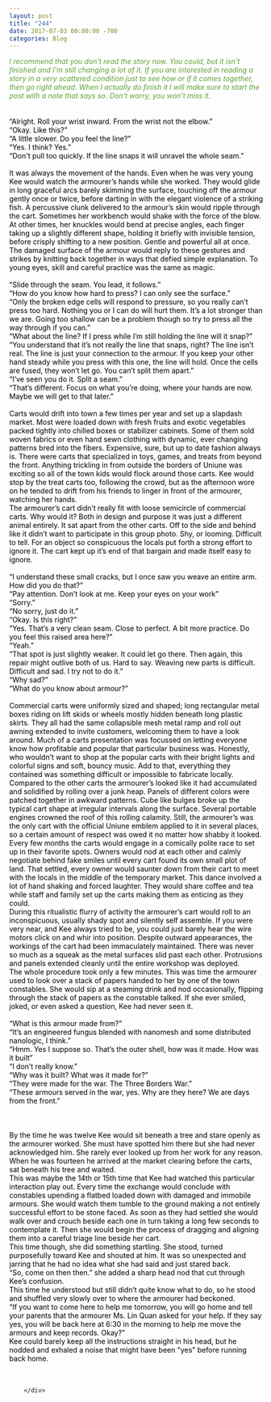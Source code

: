 ```yaml
---
layout: post
title: "244"
date: 2017-07-03 00:00:00 -700
categories: Blog
---
```


<div class="blog-content">
				<div class="paragraph"><span><em><font color="#5fa233">I recommend&nbsp;that you don't read the story now. You could, but it isn't finished and I'm still changing a lot of it. If you are interested in reading a story in a very scattered condition just to see how or if it comes together, then go right ahead. When I actually do finish it I will make sure to start the post with a note that says so. Don't worry, you won't miss it.&nbsp;</font></em><br></span><br><br><span></span><span><span style="color:rgb(0, 0, 0)">&ldquo;Alright. Roll your wrist inward. From the wrist not the elbow.&rdquo;</span></span><br><span></span><span><span style="color:rgb(0, 0, 0)">&ldquo;Okay. Like this?&rdquo;</span></span><br><span></span><span><span style="color:rgb(0, 0, 0)">&ldquo;A little slower. Do you feel the line?&rdquo;</span></span><br><span></span><span><span style="color:rgb(0, 0, 0)">&ldquo;Yes. I think? Yes.&rdquo;</span></span><br><span></span><span><span style="color:rgb(0, 0, 0)">&ldquo;Don't pull too quickly. If the line snaps it will unravel the whole seam.&rdquo;</span></span><br><span></span><span>&nbsp;</span><br><span></span><span><span style="color:rgb(0, 0, 0)">It was always the movement of the hands. Even when he was very young Kee would watch the armourer&rsquo;s hands while she worked. They would glide in long graceful arcs barely skimming the surface, touching off the armour gently once or twice, before darting in with the elegant violence of a striking fish. A percussive clunk delivered to the armour&rsquo;s skin would ripple through the cart. Sometimes her workbench would shake with the force of the blow. At other times, her knuckles would bend at precise angles, each finger taking up a slightly different shape, holding it briefly with invisible tension, before crisply shifting to a new position. Gentle and powerful all at once. The damaged surface of the armour would reply to these gestures and strikes by knitting back together in ways that defied simple explanation. To young eyes, skill and careful practice was the same as magic.</span></span><br><span></span><span>&nbsp;</span><br><span></span><span><span style="color:rgb(0, 0, 0)">&ldquo;Slide through the seam. You lead, it follows.&rdquo;</span></span><br><span></span><span><span style="color:rgb(0, 0, 0)">&ldquo;How do you know how hard to press? I can only see the surface.&rdquo;</span></span><br><span></span><span><span style="color:rgb(0, 0, 0)">&ldquo;Only the broken edge cells will respond to pressure, so you really can&rsquo;t press too hard. Nothing you or I can do will hurt them. It&rsquo;s a lot stronger than we are. Going too shallow can be a problem though so try to press all the way through if you can.&rdquo;</span></span><br><span></span><span><span style="color:rgb(0, 0, 0)">&ldquo;What about the line? If I press while I&rsquo;m still holding the line will it snap?&rdquo;</span></span><br><span></span><span><span style="color:rgb(0, 0, 0)">&ldquo;You understand that it&rsquo;s not really the line that snaps, right? The line isn&rsquo;t real. The line is just your connection to the armour. If you keep your other hand steady while you press with this one, the line will hold. Once the cells are fused, they won&rsquo;t let go. You can&rsquo;t split them apart.&rdquo;</span></span><br><span></span><span><span style="color:rgb(0, 0, 0)">&ldquo;I&rsquo;ve seen you do it. Split a seam.&rdquo;</span></span><br><span></span><span><span style="color:rgb(0, 0, 0)">&ldquo;That&rsquo;s different. Focus on what you&rsquo;re doing, where your hands are now. Maybe we will get to that later.&rdquo;</span></span><br><span></span><span>&nbsp;</span><br><span></span><span><span style="color:rgb(0, 0, 0)">Carts would drift into town a few times per year and set up a slapdash market. Most were loaded down with fresh fruits and exotic vegetables packed tightly into chilled boxes or stabilizer cabinets. Some of them sold woven fabrics or even hand sewn clothing with dynamic, ever changing patterns bred into the fibers. Expensive, sure, but up to date fashion always is. There were carts that specialized in toys, games, and treats from beyond the front. Anything trickling in from outside the borders of Uniune was exciting so all of the town kids would flock around those carts. Kee would stop by the treat carts too, following the crowd, but as the afternoon wore on he tended to drift from his friends to linger in front of the armourer, watching her hands.</span></span><br><span></span><span><span style="color:rgb(0, 0, 0)">The armourer&rsquo;s cart didn&rsquo;t really fit with loose semicircle of commercial carts. Why would it? Both in design and purpose it was just a different animal entirely. It sat apart from the other carts. Off to the side and behind like it didn&rsquo;t want to participate in this group photo. Shy, or looming. Difficult to tell. For an object so conspicuous the locals put forth a strong effort to ignore it. The cart kept up it&rsquo;s end of that bargain and made itself easy to ignore.</span></span><br><span></span><span><span style="color:rgb(0, 0, 0)"><br>&ldquo;I understand these small cracks, but I once saw you weave an entire arm. How did you do that?&rdquo;</span></span><br><span></span><span><span style="color:rgb(0, 0, 0)">&ldquo;Pay attention. Don&rsquo;t look at me. Keep your eyes on your work&rdquo;</span></span><br><span></span><span><span style="color:rgb(0, 0, 0)">&ldquo;Sorry.&rdquo;</span></span><br><span></span><span><span style="color:rgb(0, 0, 0)">&ldquo;No sorry, just do it.&rdquo;</span></span><br><span></span><span><span style="color:rgb(0, 0, 0)">&ldquo;Okay. Is this right?&rdquo;</span></span><br><span></span><span><span style="color:rgb(0, 0, 0)">&ldquo;Yes. That&rsquo;s a very clean seam. Close to perfect. A bit more practice. Do you feel this raised area here?&rdquo;</span></span><br><span></span><span><span style="color:rgb(0, 0, 0)">&ldquo;Yeah.&rdquo;</span></span><br><span></span><span><span style="color:rgb(0, 0, 0)">&ldquo;That spot is just slightly weaker. It could let go there. Then again, this repair might outlive both of us. Hard to say. Weaving new parts is difficult. Difficult and sad. I try not to do it.&rdquo;</span></span><br><span></span><span><span style="color:rgb(0, 0, 0)">&ldquo;Why sad?&rdquo;</span></span><br><span></span><span><span style="color:rgb(0, 0, 0)">&ldquo;What do you know about armour?&rdquo;</span></span><br><span></span><span>&nbsp;</span><br><span></span><span><span style="color:rgb(0, 0, 0)">Commercial carts were uniformly sized and shaped; long rectangular metal boxes riding on lift skids or wheels mostly hidden beneath long plastic skirts. They all had the same collapsible mesh metal ramp and roll out awning extended to invite customers, welcoming them to have a look around. Much of a carts presentation was focussed on letting everyone know how profitable and popular that particular business was. Honestly, who wouldn&rsquo;t want to shop at the popular carts with their bright lights and colorful signs and soft, bouncy music. Add to that, everything they contained was something difficult or impossible to fabricate locally.</span></span><br><span></span><span><span style="color:rgb(0, 0, 0)">Compared to the other carts the armourer&rsquo;s looked like it had accumulated and solidified by rolling over a junk heap. Panels of different colors were patched together in awkward patterns. Cube like bulges broke up the typical cart shape at irregular intervals along the surface. Several portable engines crowned the roof of this rolling calamity. Still, the armourer&rsquo;s was the only cart with the official Uniune emblem applied to it in several places, so a certain amount of respect was owed it no matter how shabby it looked.</span></span><br><span></span><span><span style="color:rgb(0, 0, 0)">Every few months the carts would engage in a comically polite race to set up in their favorite spots. Owners would nod at each other and calmly negotiate behind fake smiles until every cart found its own small plot of land. That settled, every owner would saunter down from their cart to meet with the locals in the middle of the temporary market. This dance involved a lot of hand shaking and forced laughter. They would share coffee and tea while staff and family set up the carts making them as enticing as they could. </span></span><br><span></span><span><span style="color:rgb(0, 0, 0)">During this ritualistic flurry of activity the armourer&rsquo;s cart would roll to an inconspicuous, usually shady spot and silently self assemble. If you were very near, and Kee always tried to be, you could just barely hear the wire motors click on and whir into position. Despite outward appearances, the workings of the cart had been immaculately maintained. There was never so much as a squeak as the metal surfaces slid past each other. Protrusions and panels extended cleanly until the entire workshop was deployed. </span></span><br><span></span><span><span style="color:rgb(0, 0, 0)">The whole procedure took only a few minutes. This was time the armourer used to look over a stack of papers handed to her by one of the town constables. She would sip at a steaming drink and nod occasionally, flipping through the stack of papers as the constable talked. If she ever smiled, joked, or even asked a question, Kee had never seen it.</span></span><br><span></span><span>&nbsp;</span><br><span></span><span><span style="color:rgb(0, 0, 0)">&ldquo;What is this armour made from?&rdquo;</span></span><br><span></span><span><span style="color:rgb(0, 0, 0)">&ldquo;It&rsquo;s an engineered fungus blended with nanomesh and some distributed nanologic, I think.&rdquo;</span></span><br><span></span><span><span style="color:rgb(0, 0, 0)">&ldquo;Hmm. Yes I suppose so. That&rsquo;s the outer shell, how was it made. How was it built&rdquo;</span></span><br><span></span><span><span style="color:rgb(0, 0, 0)">&ldquo;I don&rsquo;t really know.&rdquo;</span></span><br><span></span><span><span style="color:rgb(0, 0, 0)">&ldquo;Why was it built? What was it made for?&rdquo;</span></span><br><span></span><span><span style="color:rgb(0, 0, 0)">&ldquo;They were made for the war. The Three Borders War.&rdquo;</span></span><br><span></span><span><span style="color:rgb(0, 0, 0)">&ldquo;These armours served in the war, yes. Why are they here? We are days from the front.&rdquo;</span></span><br><span></span><span>&nbsp;</span><br><span></span><br><br><span></span><span><span style="color:rgb(0, 0, 0)">By the time he was twelve Kee would sit beneath a tree and stare openly as the armourer worked. She must have spotted him there but she had never acknowledged him. She rarely ever looked up from her work for any reason. When he was fourteen he arrived at the market clearing before the carts, sat beneath his tree and waited.</span></span><br><span></span><span><span style="color:rgb(0, 0, 0)">This was maybe the 14th or 15th time that Kee had watched this particular interaction play out. Every time the exchange would conclude with constables upending a flatbed loaded down with damaged and immobile armours. She would watch them tumble to the ground making a not entirely successful effort to be stone faced. As soon as they had settled she would walk over and crouch beside each one in turn taking a long few seconds to contemplate it. Then she would begin the process of dragging and aligning them into a careful triage line beside her cart.</span></span><br><span></span><span><span style="color:rgb(0, 0, 0)">This time though, she did something startling. She stood, turned purposefully toward Kee and shouted at him. It was so unexpected and jarring that he had no idea what she had said and just stared back.</span></span><br><span></span><span><span style="color:rgb(0, 0, 0)">&ldquo;So, come on then then.&rdquo; she added a sharp head nod that cut through Kee&rsquo;s confusion.</span></span><br><span></span><span><span style="color:rgb(0, 0, 0)">This time he understood but still didn&rsquo;t quite know what to do, so he stood and shuffled very slowly over to where the armourer had beckoned. </span></span><br><span></span><span><span style="color:rgb(0, 0, 0)">&ldquo;If you want to come here to help me tomorrow, you will go home and tell your parents that the armourer Ms. Lin Quan asked for your help. If they say yes, you will be back here at 6:30 in the morning to help me move the armours and keep records. Okay?&rdquo;</span></span><br><span></span><span><span style="color:rgb(0, 0, 0)">Kee could barely keep all the instructions straight in his head, but he nodded and exhaled a noise that might have been "yes"&nbsp;before running back home.</span></span><br><span></span><span>&nbsp;</span><br><br><span></span></div>

		</div>
        